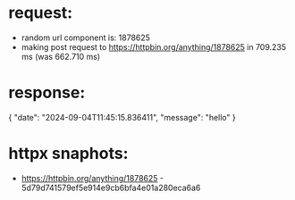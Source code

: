 # request:

 * random url component is: 1878625
 * making post request to https://httpbin.org/anything/1878625 in 709.235 ms (was 662.710 ms)

# response:

{
    "date": "2024-09-04T11:45:15.836411",
    "message": "hello"
}

# httpx snaphots:

 * https://httpbin.org/anything/1878625 - 5d79d741579ef5e914e9cb6bfa4e01a280eca6a6
